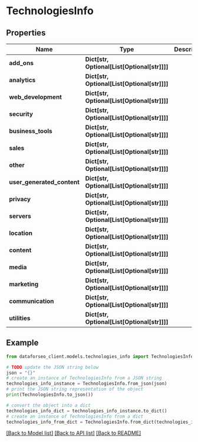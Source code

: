 # TechnologiesInfo


## Properties

Name | Type | Description | Notes
------------ | ------------- | ------------- | -------------
**add_ons** | **Dict[str, Optional[List[Optional[str]]]]** |  | [optional] 
**analytics** | **Dict[str, Optional[List[Optional[str]]]]** |  | [optional] 
**web_development** | **Dict[str, Optional[List[Optional[str]]]]** |  | [optional] 
**security** | **Dict[str, Optional[List[Optional[str]]]]** |  | [optional] 
**business_tools** | **Dict[str, Optional[List[Optional[str]]]]** |  | [optional] 
**sales** | **Dict[str, Optional[List[Optional[str]]]]** |  | [optional] 
**other** | **Dict[str, Optional[List[Optional[str]]]]** |  | [optional] 
**user_generated_content** | **Dict[str, Optional[List[Optional[str]]]]** |  | [optional] 
**privacy** | **Dict[str, Optional[List[Optional[str]]]]** |  | [optional] 
**servers** | **Dict[str, Optional[List[Optional[str]]]]** |  | [optional] 
**location** | **Dict[str, Optional[List[Optional[str]]]]** |  | [optional] 
**content** | **Dict[str, Optional[List[Optional[str]]]]** |  | [optional] 
**media** | **Dict[str, Optional[List[Optional[str]]]]** |  | [optional] 
**marketing** | **Dict[str, Optional[List[Optional[str]]]]** |  | [optional] 
**communication** | **Dict[str, Optional[List[Optional[str]]]]** |  | [optional] 
**utilities** | **Dict[str, Optional[List[Optional[str]]]]** |  | [optional] 

## Example

```python
from dataforseo_client.models.technologies_info import TechnologiesInfo

# TODO update the JSON string below
json = "{}"
# create an instance of TechnologiesInfo from a JSON string
technologies_info_instance = TechnologiesInfo.from_json(json)
# print the JSON string representation of the object
print(TechnologiesInfo.to_json())

# convert the object into a dict
technologies_info_dict = technologies_info_instance.to_dict()
# create an instance of TechnologiesInfo from a dict
technologies_info_from_dict = TechnologiesInfo.from_dict(technologies_info_dict)
```
[[Back to Model list]](../README.md#documentation-for-models) [[Back to API list]](../README.md#documentation-for-api-endpoints) [[Back to README]](../README.md)


